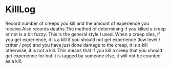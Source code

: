 # KillLog

Record number of creeps you kill and the amount of experience you receive.Also records deaths.The method of determining if you killed a creep or not is a bit fuzzy.  This is the general style I used.  When a creep dies, if you get experience, it is a kill if you should not get experience (low level / critter / pvp) and you have just done damage to the creep, it is a kill otherwise, it is not a kill. This means that if you kill a creep that you should get experience for but it is tagged by someone else, it will not be counted as a kill.
